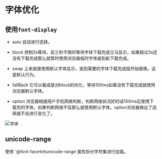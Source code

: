 # 字体优化

## 使用`font-display`

+ auto 自动进行选择。

+ block 控制3s等待，前三秒不限时等待字体下载完成立马显示，如果超过3s还没有下载完成那么就暂时使用浏览器临时字体直到新下载完成。

+ swap 上来直接使用默认字体显示，直到需要的字体下载完成就开始替换。这是默认行为。

+ fallBack 它可以看成是对block的优化，等待100ms如果没有下载完成就使用浏览器默认字体。

+ option 浏览器根据用户手机网络判断，判断网络状况好的话100ms后使用下载完的字体。如果判断网络不佳那么就使用默认字体。option浏览器做出了选择就不会进行变化了。

![字体](![企业微信截图_f45d29d2-2d08-4cff-96a9-c0451ffafc40.png](https://i.loli.net/2021/02/19/aqKmIjQLorx7D5N.png))

## unicode-range

使用``@font-face`中的`unicode-range`属性拆分字符集进行加载。